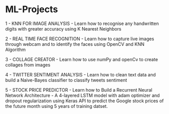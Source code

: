 # ML-Projects
1 - KNN FOR IMAGE ANALYSIS -  Learn how to recognise any handwritten digits with greater accuracy using K Nearest Neighbors  

2 - REAL TIME FACE RECOGNITION - Learn how to capture live images through webcam and to identify the faces using OpenCV and KNN Algorithm

3 - COLLAGE CREATOR - Learn how to use numPy and openCv to create collages from images

4 - TWITTER SENTIMENT ANALYSIS - Learn how to clean text data and build a Naive-Bayes classifier to classify tweets sentiment

5 - STOCK PRICE PREDICTOR - Learn how to Build a Recurrent Neural Network Architecture - A 4-layered LSTM model with adam optimizer and dropout regularization using Keras API to predict the Google stock prices of the future month using 5 years of training datset.

